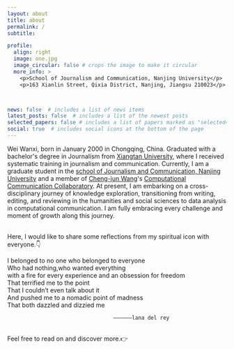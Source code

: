 ```yaml
---
layout: about
title: about
permalink: /
subtitle: 

profile:
  align: right
  image: one.jpg
  image_circular: false # crops the image to make it circular
  more_info: >
    <p>School of Journalism and Communication, Nanjing University</p>
    <p>163 Xianlin Street, Qixia District, Nanjing, Jiangsu 210023</p>



news: false  # includes a list of news items
latest_posts: false  # includes a list of the newest posts
selected_papers: false # includes a list of papers marked as "selected={true}"
social: true  # includes social icons at the bottom of the page
---
```



Wei Wanxi, born in January 2000 in Chongqing, China. Graduated with a bachelor's degree in Journalism from [Xiangtan University](https://wxy.xtu.edu.cn/), where I received systematic training in journalism and communication. Currently, I am a graduate student in the [school of Journalism and Communication, Nanjing University](https://jc.nju.edu.cn/) and a member of [Cheng-jun Wang](https://chengjunwang.com/)'s [Computational Communication Collaboratory](https://socrateslab.github.io/en/). At present, I am embarking on a cross-disciplinary journey of knowledge exploration, transitioning from writing, editing, and reviewing in the humanities and social sciences to data analysis in computational communication. I am fully embracing every challenge and moment of growth along this journey.

<br>
Here, I would like to share some reflections from my spiritual icon with everyone.👇

I belonged to no one who belonged to everyone<br>Who had nothing,who wanted everything<br>with a fire for every experience and an obsession for freedom<br>That terrified me to the point<br>That I couldn’t even talk about it<br>And pushed me to a nomadic point of madness<br>That both dazzled and dizzied me

                                      ——————lana del rey




<br>
Feel free to read on and discover more.👉
